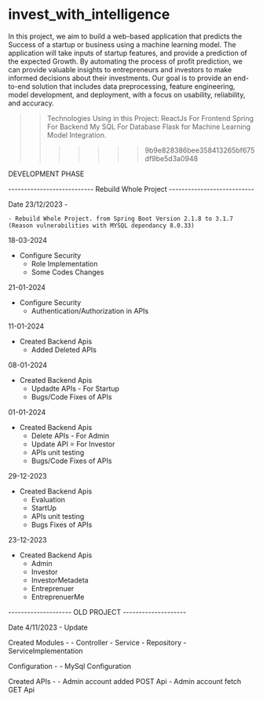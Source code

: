 # invest_with_intelligence

In this project, we aim to build a web-based application that predicts the Success of a startup or business using a machine learning model. The application will take inputs of startup features, and provide a prediction of the expected Growth. By automating the process of profit prediction, we can provide valuable insights to entrepreneurs and investors to make informed decisions about their investments. Our goal is to provide an end-to-end solution that includes data preprocessing, feature engineering, model development, and deployment, with a focus on usability, reliability, and accuracy. 

>> Technologies Using in this Project:
    ReactJs For Frontend
    Spring For Backend
    My SQL For Database
    Flask for Machine Learning Model Integration.
>>>>>>> 9b9e828386bee358413265bf675df9be5d3a0948


DEVELOPMENT PHASE



 --------------------------- Rebuild Whole Project ---------------------------

Date 23/12/2023 - 

    - Rebuild Whole Project. from Spring Boot Version 2.1.8 to 3.1.7 (Reason vulnerabilities with MYSQL dependancy 8.0.33)

18-03-2024

 - Configure Security
      - Role Implementation
      - Some Codes Changes


21-01-2024

 - Configure Security
      - Authentication/Authorization
        in APIs 

11-01-2024

 - Created Backend Apis
      - Added Deleted APIs 
      
08-01-2024

 - Created Backend Apis
      - Updadte APIs - For Startup 
      - Bugs/Code Fixes of APIs


01-01-2024

 - Created Backend Apis
      - Delete APIs - For Admin 
      - Update API = For Investor
      - APIs unit testing
      - Bugs/Code Fixes of APIs


29-12-2023

 - Created Backend Apis
      - Evaluation
      - StartUp
      - APIs unit testing
      - Bugs Fixes of APIs
      

23-12-2023

 - Created Backend Apis
      - Admin
      - Investor
      - InvestorMetadeta
      - Entreprenuer
      - EntreprenuerMe


-------------------- OLD PROJECT -------------------- 
      
Date 4/11/2023 - Update

Created Modules -
    - Controller
    - Service
    - Repository
    - ServiceImplementation

Configuration -
    - MySql Configuration 

Created APIs -
    - Admin account added POST Api
    - Admin account fetch GET Api